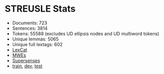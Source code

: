 STREUSLE Stats
==============

* Documents:           723
* Sentences:           3814
* Tokens:              55588 (excludes UD ellipsis nodes and UD multiword tokens)
* Unique lemmas:       5065
* Unique full lextags: 602
* [LexCat](LEXCAT.txt)
* [MWEs](MWES.txt)
* [Supersenses](SUPERSENSES.txt)
* [train](train/STATS.md), [dev](dev/STATS.md), [test](test/STATS.md)

